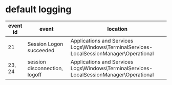 # default logging

| event id | event | location |
| -----    | ----- | ------   |
| 21       | Session Logon succeeded | Applications and Services Logs\Windows\TerminalServices-LocalSessionManager\Operational |
| 23, 24      | session disconnection, logoff | Applications and Services Logs\Windows\TerminalServices-LocalSessionManager\Operational 
